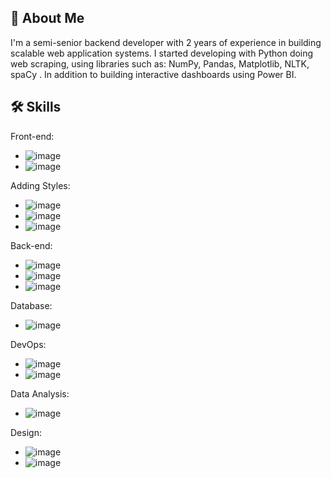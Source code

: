 
## 🚀 About Me
I'm a semi-senior backend developer with 2 years of experience in building scalable web application systems. I started developing with Python doing web scraping, using libraries such as: NumPy, Pandas, Matplotlib, NLTK, spaCy . In addition to building interactive dashboards using Power BI.




## 🛠 Skills


Front-end:

 - ![image](https://img.shields.io/badge/JavaScript-323330?style=for-the-badge&logo=javascript&logoColor=F7DF1E)
 - ![image](https://img.shields.io/badge/jQuery-0769AD?style=for-the-badge&logo=jquery&logoColor=white)


 Adding Styles:

 - ![image](https://img.shields.io/badge/CSS3-1572B6?style=for-the-badge&logo=css3&logoColor=white)
 - ![image](https://img.shields.io/badge/Bootstrap-563D7C?style=for-the-badge&logo=bootstrap&logoColor=white)
 - ![image](https://img.shields.io/badge/Tailwind_CSS-38B2AC?style=for-the-badge&logo=tailwind-css&logoColor=white)

 Back-end:

 - ![image](https://img.shields.io/badge/Laravel-FF2D20?style=for-the-badge&logo=laravel&logoColor=white)
 - ![image](https://img.shields.io/badge/Python-FFD43B?style=for-the-badge&logo=python&logoColor=blue)
 - ![image](https://img.shields.io/badge/Node%20js-339933?style=for-the-badge&logo=nodedotjs&logoColor=white)

 Database:

  - ![image](https://img.shields.io/badge/PostgreSQL-316192?style=for-the-badge&logo=postgresql&logoColor=white)

 
 DevOps:
 
  - ![image](https://img.shields.io/badge/Docker-2CA5E0?style=for-the-badge&logo=docker&logoColor=white)
  -  ![image](https://img.shields.io/badge/Postman-FF6C37?style=for-the-badge&logo=Postman&logoColor=white)

 Data Analysis:
 
  - ![image](https://img.shields.io/badge/PowerBI-F2C811?style=for-the-badge&logo=Power%20BI&logoColor=white)

   Design:
 
  - ![image](https://img.shields.io/badge/Figma-F24E1E?style=for-the-badge&logo=figma&logoColor=white)
  - ![image](https://img.shields.io/badge/Adobe%20Illustrator-FF9A00?style=for-the-badge&logo=adobe%20illustrator&logoColor=white)

  
